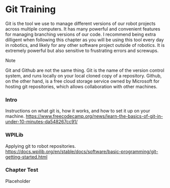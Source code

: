 # Git Training
Git is the tool we use to manage different versions of our robot projects across multiple computers. It has many powerful and convenient features for managing branching versions of our code.
I recommend being extra dilligent when following this chapter as you will be using this tool every day in robotics, and likely for any other software project outside of robotics. 
It is extremely powerful but also sensitive to frustrating errors and screwups.

> [!NOTE]  
> Git and Github are not the same thing. Git is the name of the version control system, and runs locally on your local cloned copy of a repository. Github, on the other hand, is a free cloud storage service owned by Microsoft for hosting git repositories, which allows collaboration with other machines.

### Intro
Instructions on what git is, how it works, and how to set it up on your machine.
https://www.freecodecamp.org/news/learn-the-basics-of-git-in-under-10-minutes-da548267cc91/

### WPILib
Applying git to robot repositories.
https://docs.wpilib.org/en/stable/docs/software/basic-programming/git-getting-started.html

### Chapter Test
Placeholder
